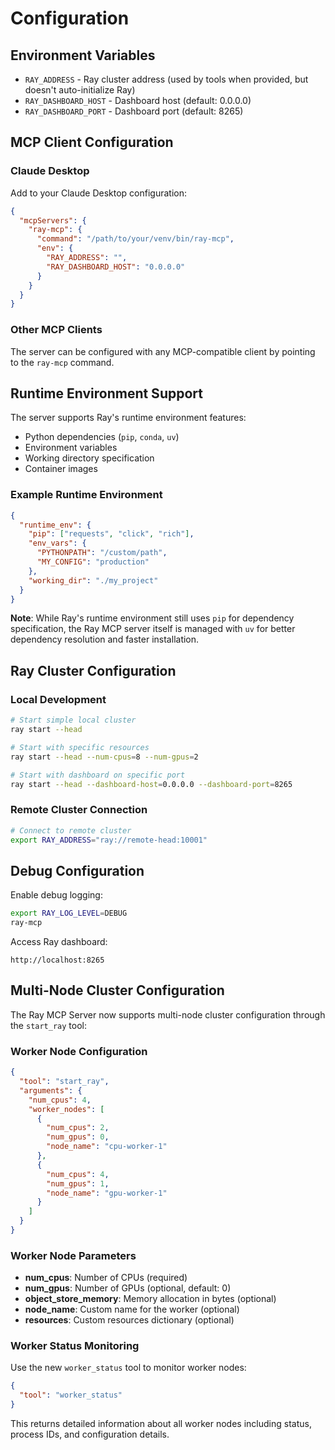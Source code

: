 # Configuration

## Environment Variables
- `RAY_ADDRESS` - Ray cluster address (used by tools when provided, but doesn't auto-initialize Ray)
- `RAY_DASHBOARD_HOST` - Dashboard host (default: 0.0.0.0)
- `RAY_DASHBOARD_PORT` - Dashboard port (default: 8265)

## MCP Client Configuration

### Claude Desktop
Add to your Claude Desktop configuration:

```json
{
  "mcpServers": {
    "ray-mcp": {
      "command": "/path/to/your/venv/bin/ray-mcp",
      "env": {
        "RAY_ADDRESS": "",
        "RAY_DASHBOARD_HOST": "0.0.0.0"
      }
    }
  }
}
```

### Other MCP Clients
The server can be configured with any MCP-compatible client by pointing to the `ray-mcp` command.

## Runtime Environment Support
The server supports Ray's runtime environment features:
- Python dependencies (`pip`, `conda`, `uv`)
- Environment variables
- Working directory specification
- Container images

### Example Runtime Environment
```json
{
  "runtime_env": {
    "pip": ["requests", "click", "rich"],
    "env_vars": {
      "PYTHONPATH": "/custom/path",
      "MY_CONFIG": "production"
    },
    "working_dir": "./my_project"
  }
}
```

**Note**: While Ray's runtime environment still uses `pip` for dependency specification, the Ray MCP server itself is managed with `uv` for better dependency resolution and faster installation.

## Ray Cluster Configuration

### Local Development
```bash
# Start simple local cluster
ray start --head

# Start with specific resources
ray start --head --num-cpus=8 --num-gpus=2

# Start with dashboard on specific port
ray start --head --dashboard-host=0.0.0.0 --dashboard-port=8265
```

### Remote Cluster Connection
```bash
# Connect to remote cluster
export RAY_ADDRESS="ray://remote-head:10001"
```

## Debug Configuration

Enable debug logging:
```bash
export RAY_LOG_LEVEL=DEBUG
ray-mcp
```

Access Ray dashboard:
```
http://localhost:8265
```

## Multi-Node Cluster Configuration

The Ray MCP Server now supports multi-node cluster configuration through the `start_ray` tool:

### Worker Node Configuration
```json
{
  "tool": "start_ray",
  "arguments": {
    "num_cpus": 4,
    "worker_nodes": [
      {
        "num_cpus": 2,
        "num_gpus": 0,
        "node_name": "cpu-worker-1"
      },
      {
        "num_cpus": 4,
        "num_gpus": 1,
        "node_name": "gpu-worker-1"
      }
    ]
  }
}
```

### Worker Node Parameters
- **num_cpus**: Number of CPUs (required)
- **num_gpus**: Number of GPUs (optional, default: 0)
- **object_store_memory**: Memory allocation in bytes (optional)
- **node_name**: Custom name for the worker (optional)
- **resources**: Custom resources dictionary (optional)

### Worker Status Monitoring
Use the new `worker_status` tool to monitor worker nodes:
```json
{
  "tool": "worker_status"
}
```

This returns detailed information about all worker nodes including status, process IDs, and configuration details. 